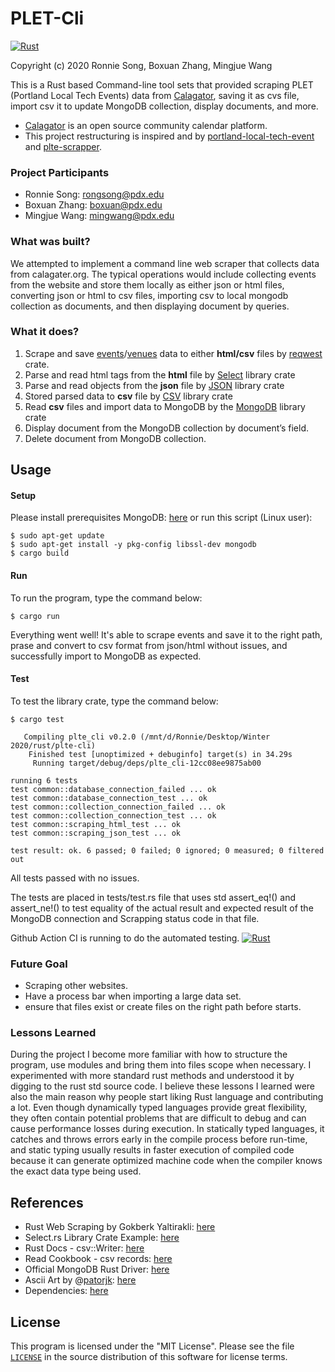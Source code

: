 # PLET-Cli
[![Rust](https://github.com/ronniesong0809/plte-cli/workflows/Rust/badge.svg)](https://github.com/ronniesong0809/plte-cli/actions)

Copyright (c) 2020 Ronnie Song, Boxuan Zhang, Mingjue Wang

This is a Rust based Command-line tool sets that provided scraping PLET (Portland Local Tech Events) data from [Calagator](https://calagator.org/), saving it as cvs file, import csv it to update MongoDB collection, display documents, and more.

-  [Calagator](https://calagator.org/) is an open source community calendar platform.
-  This project restructuring is inspired and by [portland-local-tech-event](https://github.com/ronniesong0809/portland-local-tech-event) and [plte-scrapper](https://github.com/ronniesong0809/plte-scrapper).

### Project Participants
- Ronnie Song: rongsong@pdx.edu
- Boxuan Zhang: boxuan@pdx.edu
- Mingjue Wang: mingwang@pdx.edu

### What was built?
We attempted to implement a command line web scraper that collects data from calagater.org. The typical operations would include collecting events from the website and store them locally as either json or html files, converting json or html to csv files, importing csv to local mongodb collection as documents, and then displaying document by queries.

### What it does?
1. Scrape and save [events](https://calagator.org/events)/[venues](https://calagator.org/venues) data to either **html/csv** files by [reqwest](https://crates.io/crates/reqwest) crate.
2. Parse and read html tags from the **html** file by [Select](https://crates.io/crates/select) library crate 
3. Parse and read objects from the **json** file by [JSON](https://crates.io/crates/serde_json) library crate
4. Stored parsed data to **csv** file by [CSV](https://crates.io/crates/csv) library crate
5. Read **csv** files and import data to MongoDB by the [MongoDB](https://crates.io/crates/mongodb) library crate
6. Display document from the MongoDB collection by document’s field.
7. Delete document from MongoDB collection.

## Usage

#### Setup
Please install prerequisites MongoDB: [here](https://docs.mongodb.com/manual/administration/install-community/) or run this script (Linux user):

```shell
$ sudo apt-get update
$ sudo apt-get install -y pkg-config libssl-dev mongodb
$ cargo build
```

#### Run

To run the program, type the command below:

```shell
$ cargo run
```

Everything went well! It's able to scrape events and save it to the right path, prase and convert to csv format from json/html without issues, and successfully import to MongoDB as expected.

#### Test

To test the library crate, type the command below:

```shell
$ cargo test
```
```shell
   Compiling plte_cli v0.2.0 (/mnt/d/Ronnie/Desktop/Winter 2020/rust/plte-cli)
    Finished test [unoptimized + debuginfo] target(s) in 34.29s
     Running target/debug/deps/plte_cli-12cc08ee9875ab00

running 6 tests
test common::database_connection_failed ... ok
test common::database_connection_test ... ok
test common::collection_connection_failed ... ok
test common::collection_connection_test ... ok
test common::scraping_html_test ... ok
test common::scraping_json_test ... ok

test result: ok. 6 passed; 0 failed; 0 ignored; 0 measured; 0 filtered out
```

All tests passed with no issues.

The tests are placed in tests/test.rs file that uses std assert_eq!() and assert_ne!() to test equality of the actual result and expected result of the MongoDB connection and Scrapping status code in that file.

Github Action CI is running to do the automated testing.
[![Rust](https://github.com/ronniesong0809/plte-cli/workflows/Rust/badge.svg)](https://github.com/ronniesong0809/plte-cli/actions)

### Future Goal
- Scraping other websites.
- Have a process bar when importing a large data set.
- ensure that files exist or create files on the right path before starts.

### Lessons Learned
During the project I become more familiar with how to structure the program, use modules and bring them into files scope when necessary. I experimented with more standard rust methods and understood it by digging to the rust std source code. I believe these lessons I learned were also the main reason why people start liking Rust language and contributing a lot. Even though dynamically typed languages provide great flexibility, they often contain potential problems that are difficult to debug and can cause performance losses during execution. In statically typed languages, it catches and throws errors early in the compile process before run-time, and static typing usually results in faster execution of compiled code because it can generate optimized machine code when the compiler knows the exact data type being used.

## References
-  Rust Web Scraping by Gokberk Yaltirakli: [here](https://www.gkbrk.com/wiki/rust_web_scraping/)
-  Select.rs Library Crate Example: [here](https://github.com/utkarshkukreti/select.rs)
-  Rust Docs - csv::Writer: [here](https://docs.rs/csv/1.0.0-beta.1/csv/struct.Writer.html)
-  Read Cookbook - csv records: [here](https://rust-lang-nursery.github.io/rust-cookbook/encoding/csv.html#csv-processing)
-  Official MongoDB Rust Driver: [here](https://www.mongodb.com/blog/post/announcing-the-official-mongodb-rust-driver)
-  Ascii Art by @[patorjk](https://github.com/patorjk?tab=repositories): [here](http://patorjk.com/)
-  Dependencies: [here](https://github.com/ronniesong0809/plte-cli/blob/master/Cargo.toml)

## License

This program is licensed under the "MIT License". Please see the file [`LICENSE`](https://github.com/ronniesong0809/plte-cli/blob/master/LICENSE) in the source distribution of this software for license terms.
